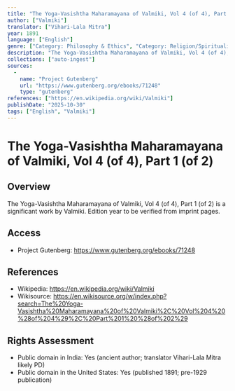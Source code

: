 ```yaml
---
title: "The Yoga-Vasishtha Maharamayana of Valmiki, Vol 4 (of 4), Part 1 (of 2)"
author: ["Valmiki"]
translator: ["Vihari-Lala Mitra"]
year: 1891
language: ["English"]
genre: ["Category: Philosophy & Ethics", "Category: Religion/Spirituality"]
description: "The Yoga-Vasishtha Maharamayana of Valmiki, Vol 4 (of 4), Part 1 (of 2) is a significant work by Valmiki. Edition year to be verified from imprint pages."
collections: ["auto-ingest"]
sources:
  - 
    name: "Project Gutenberg"
    url: "https://www.gutenberg.org/ebooks/71248"
    type: "gutenberg"
references: ["https://en.wikipedia.org/wiki/Valmiki"]
publishDate: "2025-10-30"
tags: ["English", "Valmiki"]
---
```


# The Yoga-Vasishtha Maharamayana of Valmiki, Vol 4 (of 4), Part 1 (of 2)

## Overview

The Yoga-Vasishtha Maharamayana of Valmiki, Vol 4 (of 4), Part 1 (of 2) is a significant work by Valmiki. Edition year to be verified from imprint pages.

## Access

- Project Gutenberg: https://www.gutenberg.org/ebooks/71248

## References

- Wikipedia: https://en.wikipedia.org/wiki/Valmiki
- Wikisource: https://en.wikisource.org/w/index.php?search=The%20Yoga-Vasishtha%20Maharamayana%20of%20Valmiki%2C%20Vol%204%20%28of%204%29%2C%20Part%201%20%28of%202%29

## Rights Assessment

- Public domain in India: Yes (ancient author; translator Vihari-Lala Mitra likely PD)
- Public domain in the United States: Yes (published 1891; pre-1929 publication)

